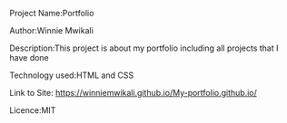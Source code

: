 Project Name:Portfolio

Author:Winnie Mwikali

Description:This project is about my portfolio including all projects that I have done

Technology used:HTML and CSS

Link to Site: https://winniemwikali.github.io/My-portfolio.github.io/

Licence:MIT